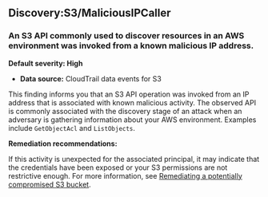 Discovery:S3/MaliciousIPCaller
------------------------------

### An S3 API commonly used to discover resources in an AWS environment was invoked from a known malicious IP address.

**Default severity: High**

* **Data source:** CloudTrail data events for S3

This finding informs you that an S3 API operation was invoked from an IP address that is associated with known malicious activity. The observed API is commonly associated with the discovery stage of an attack when an adversary is gathering information about your AWS environment. Examples include `GetObjectAcl` and `ListObjects`.

**Remediation recommendations:**

If this activity is unexpected for the associated principal, it may indicate that the credentials have been exposed or your S3 permissions are not restrictive enough. For more information, see [Remediating a potentially compromised S3 bucket](https://docs.aws.amazon.com/guardduty/latest/ug/compromised-s3.html).